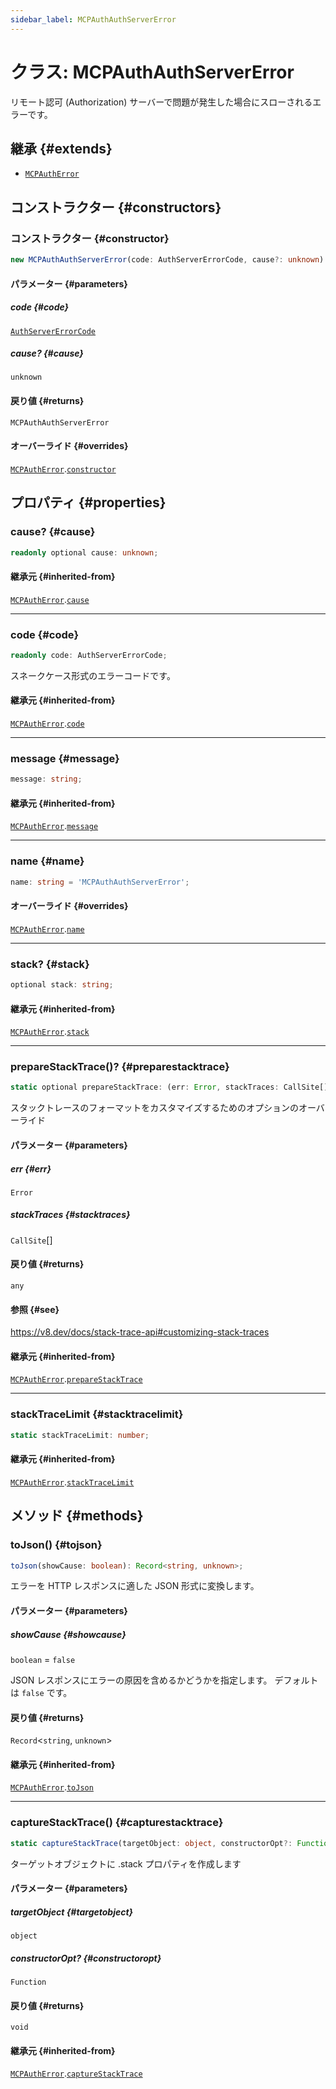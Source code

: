 ```yaml
---
sidebar_label: MCPAuthAuthServerError
---
```


# クラス: MCPAuthAuthServerError

リモート認可 (Authorization) サーバーで問題が発生した場合にスローされるエラーです。

## 継承 {#extends}

- [`MCPAuthError`](/references/js/classes/MCPAuthError.md)

## コンストラクター {#constructors}

### コンストラクター {#constructor}

```ts
new MCPAuthAuthServerError(code: AuthServerErrorCode, cause?: unknown): MCPAuthAuthServerError;
```

#### パラメーター {#parameters}

##### code {#code}

[`AuthServerErrorCode`](/references/js/type-aliases/AuthServerErrorCode.md)

##### cause? {#cause}

`unknown`

#### 戻り値 {#returns}

`MCPAuthAuthServerError`

#### オーバーライド {#overrides}

[`MCPAuthError`](/references/js/classes/MCPAuthError.md).[`constructor`](/references/js/classes/MCPAuthError.md#constructor)

## プロパティ {#properties}

### cause? {#cause}

```ts
readonly optional cause: unknown;
```

#### 継承元 {#inherited-from}

[`MCPAuthError`](/references/js/classes/MCPAuthError.md).[`cause`](/references/js/classes/MCPAuthError.md#cause)

***

### code {#code}

```ts
readonly code: AuthServerErrorCode;
```

スネークケース形式のエラーコードです。

#### 継承元 {#inherited-from}

[`MCPAuthError`](/references/js/classes/MCPAuthError.md).[`code`](/references/js/classes/MCPAuthError.md#code)

***

### message {#message}

```ts
message: string;
```

#### 継承元 {#inherited-from}

[`MCPAuthError`](/references/js/classes/MCPAuthError.md).[`message`](/references/js/classes/MCPAuthError.md#message)

***

### name {#name}

```ts
name: string = 'MCPAuthAuthServerError';
```

#### オーバーライド {#overrides}

[`MCPAuthError`](/references/js/classes/MCPAuthError.md).[`name`](/references/js/classes/MCPAuthError.md#name)

***

### stack? {#stack}

```ts
optional stack: string;
```

#### 継承元 {#inherited-from}

[`MCPAuthError`](/references/js/classes/MCPAuthError.md).[`stack`](/references/js/classes/MCPAuthError.md#stack)

***

### prepareStackTrace()? {#preparestacktrace}

```ts
static optional prepareStackTrace: (err: Error, stackTraces: CallSite[]) => any;
```

スタックトレースのフォーマットをカスタマイズするためのオプションのオーバーライド

#### パラメーター {#parameters}

##### err {#err}

`Error`

##### stackTraces {#stacktraces}

`CallSite`[]

#### 戻り値 {#returns}

`any`

#### 参照 {#see}

https://v8.dev/docs/stack-trace-api#customizing-stack-traces

#### 継承元 {#inherited-from}

[`MCPAuthError`](/references/js/classes/MCPAuthError.md).[`prepareStackTrace`](/references/js/classes/MCPAuthError.md#preparestacktrace)

***

### stackTraceLimit {#stacktracelimit}

```ts
static stackTraceLimit: number;
```

#### 継承元 {#inherited-from}

[`MCPAuthError`](/references/js/classes/MCPAuthError.md).[`stackTraceLimit`](/references/js/classes/MCPAuthError.md#stacktracelimit)

## メソッド {#methods}

### toJson() {#tojson}

```ts
toJson(showCause: boolean): Record<string, unknown>;
```

エラーを HTTP レスポンスに適した JSON 形式に変換します。

#### パラメーター {#parameters}

##### showCause {#showcause}

`boolean` = `false`

JSON レスポンスにエラーの原因を含めるかどうかを指定します。
デフォルトは `false` です。

#### 戻り値 {#returns}

`Record`\<`string`, `unknown`\>

#### 継承元 {#inherited-from}

[`MCPAuthError`](/references/js/classes/MCPAuthError.md).[`toJson`](/references/js/classes/MCPAuthError.md#tojson)

***

### captureStackTrace() {#capturestacktrace}

```ts
static captureStackTrace(targetObject: object, constructorOpt?: Function): void;
```

ターゲットオブジェクトに .stack プロパティを作成します

#### パラメーター {#parameters}

##### targetObject {#targetobject}

`object`

##### constructorOpt? {#constructoropt}

`Function`

#### 戻り値 {#returns}

`void`

#### 継承元 {#inherited-from}

[`MCPAuthError`](/references/js/classes/MCPAuthError.md).[`captureStackTrace`](/references/js/classes/MCPAuthError.md#capturestacktrace)

